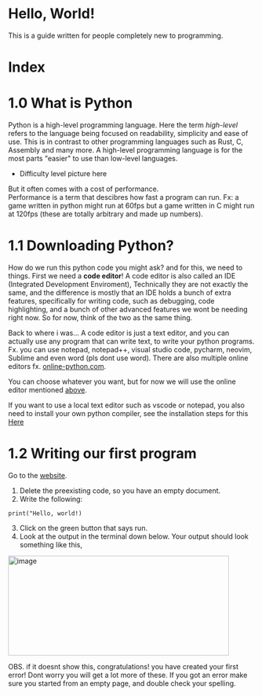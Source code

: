 # Hello, World!
This is a guide written for people completely new to programming. 

# Index


# 1.0 What is Python
Python is a high-level programming language. Here the term *high-level* refers to the language being focused on readability, simplicity and ease of use. This is in contrast to other programming languages such as Rust, C, Assembly and many more.
A high-level programming language is for the most parts "easier" to use than low-level languages. 

- Difficulty level picture here

But it often comes with a cost of performance.\
Performance is a term that descibres how fast a program can run. Fx: a game written in python might run at 60fps but a game written in C might run at 120fps (these are totally arbitrary and made up numbers).

# 1.1 Downloading Python?
How do we run this python code you might ask? and for this, we need to things. First we need a **code editor**! A code editor is also called an IDE (Integrated Development Enviroment), Technically they are not exactly the same, and the difference is mostly that an IDE holds a bunch of extra features, specifically for writing code, such as debugging, code highlighting, and a bunch of other advanced features we wont be needing right now. So for now, think of the two as the same thing.

Back to where i was... A code editor is just a text editor, and you can actually use any program that can write text, to write your python programs. Fx. you can use notepad, notepad++, visual studio code, pycharm, neovim, Sublime and even word (pls dont use word). There are also multiple online editors fx. [online-python.com](https://www.online-python.com/).

You can choose whatever you want, but for now we will use the online editor mentioned [above](https://www.online-python.com/).

If you want to use a local text editor such as vscode or notepad, you also need to install your own python compiler, see the installation steps for this [Here](Installation_guide.md)

# 1.2 Writing our first program
Go to the [website](https://www.online-python.com/). 
1. Delete the preexisting code, so you have an empty document.
2. Write the following:
```
print("Hello, world!)
```
3. Click on the green button that says run.
4. Look at the output in the terminal down below.
Your output should look something like this, 
<img width="450" height="203" alt="image" src="https://github.com/user-attachments/assets/5f531827-7305-448d-93de-cef3891e7f37" />

OBS. if it doesnt show this, congratulations! you have created your first error! Dont worry you will get a lot more of these.
If you got an error make sure you started from an empty page, and double check your spelling.
